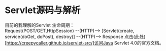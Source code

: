 # Servlet源码与解析
目前的我理解的Servlet 生命周期：  
Request(POST/GET,HttpSession) --(HTTP)--> [Servlet(create, service(doGet, doPost), destroy)] --(HTTP)--> Response
点击(此处)[https://creepycaller.github.io/servlet-src/]访问Java Servlet 4.0的官方文档。
